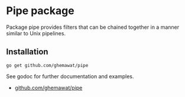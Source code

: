 # Pipe package

Package pipe provides filters that can be chained together in a manner
similar to Unix pipelines.

## Installation

~~~~
go get github.com/ghemawat/pipe
~~~~

See godoc for further documentation and examples.

 * [github.com/ghemawat/pipe](http://godoc.org/github.com/ghemawat/pipe)

